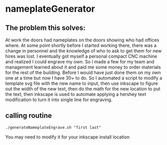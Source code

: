 # nameplateGenerator

## The problem this solves:

At work the doors had nameplates on the doors showing who had offices where.  At some point shortly before I started working there, there was a change in personnel and the knowledge of who to ask to get them for new hires was lost.  I eventually got myself a personal compact CNC machine and realized I could engrave my own.  So I made a few for my team and management learned about it and paid me some money to order materials for the rest of the building.  Before I would have just done them on my own one at a time but now I have 30+ to do.  So I automated a script to modify a template svg file with the new name to input, then use inkscape to figure out the width of the new text, then do the math for the new location to put the text, then inkscape is used to automate applying a hershey text modification to turn it into single line for engraving.

## calling routine

`./generateNameplateEngrave.sh "first last"`

You may need to modify it for your inkscape install location